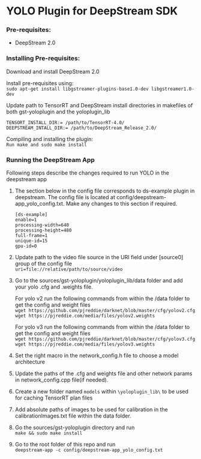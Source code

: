 
# YOLO Plugin for DeepStream SDK #

### Pre-requisites: ###

- DeepStream 2.0

### Installing Pre-requisites: ###

Download and install DeepStream 2.0

Install pre-requisites using:     
   `sudo apt-get install libgstreamer-plugins-base1.0-dev libgstreamer1.0-dev`

Update path to TensorRT and DeepStream install directories in makefiles of both
gst-yoloplugin and the yoloplugin_lib
  ```
  TENSORT_INSTALL_DIR:= /path/to/TensorRT-4.0/
  DEEPSTREAM_INTALL_DIR:= /path/to/DeepStream_Release_2.0/
  ```
Compiling and installing the plugin:     
`Run make and sudo make install`

### Running the DeepStream App ###

Following steps describe the changes required to run YOLO in the deepstream app

1.  The section below in the config file corresponds to ds-example plugin in deepstream.
    The config file is located at config/deepstream-app_yolo_config.txt. Make any changes
    to this section if required.

    ```
    [ds-example]
    enable=1
    processing-width=640
    processing-height=480
    full-frame=1
    unique-id=15
    gpu-id=0
    ```

2.  Update path to the video file source in the URI field under [source0] group
    of the config file    
    `uri=file://relative/path/to/source/video`

3.  Go to the sources/gst-yoloplugin/yoloplugin_lib/data folder and add your yolo .cfg and .weights file.

    For yolo v2 run the following commands from within the /data folder to get the config and weight files   
    `wget https://github.com/pjreddie/darknet/blob/master/cfg/yolov2.cfg`     
    `wget https://pjreddie.com/media/files/yolov2.weights`

    For yolo v3 run the following commands from within the /data folder to get the config and weight files    
    `wget https://github.com/pjreddie/darknet/blob/master/cfg/yolov3.cfg`     
    `wget https://pjreddie.com/media/files/yolov3.weights`

4.  Set the right macro in the network_config.h file to choose a model architecture

5.  Update the paths of the .cfg and weights file and other network params in network_config.cpp file(if needed).

6.  Create a new folder named `models` within `\yoloplugin_lib\` to be used for caching TensorRT plan files   

7.  Add absolute paths of images to be used for calibration in the calibrationImages.txt file within the data folder.

8.  Go the sources/gst-yoloplugin directory and run    
    `make && sudo make install`

9.  Go to the root folder of this repo and run     
    `deepstream-app -c config/deepstream-app_yolo_config.txt`